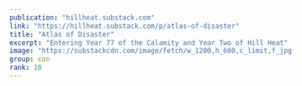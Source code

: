 ```yaml
---
publication: "hillheat.substack.com"
link: "https://hillheat.substack.com/p/atlas-of-disaster"
title: "Atlas of Disaster"
excerpt: "Entering Year 77 of the Calamity and Year Two of Hill Heat"
image: "https://substackcdn.com/image/fetch/w_1200,h_600,c_limit,f_jpg,q_auto:good,fl_progressive:steep/https%3A%2F%2Fpbs.substack.com%2Fmedia%2FFhq3PO2XEAEyRyI.jpg"
group: con
rank: 10
---
```

